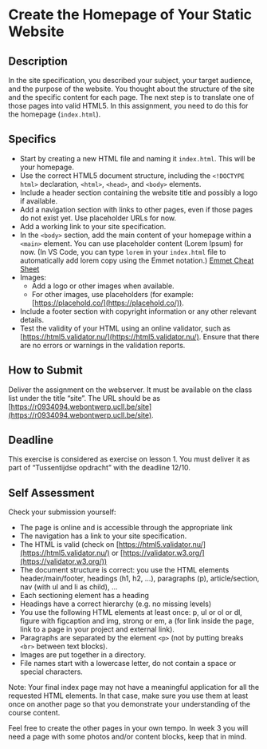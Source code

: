 # Create the Homepage of Your Static Website

## Description

In the site specification, you described your subject, your target audience, and the purpose of the website. You thought about the structure of the site and the specific content for each page.
The next step is to translate one of those pages into valid HTML5. In this assignment, you need to do this for the homepage (`index.html`).

## Specifics

- Start by creating a new HTML file and naming it `index.html`. This will be your homepage.
- Use the correct HTML5 document structure, including the `<!DOCTYPE html>` declaration, `<html>`, `<head>`, and `<body>` elements.
- Include a header section containing the website title and possibly a logo if available.
- Add a navigation section with links to other pages, even if those pages do not exist yet. Use placeholder URLs for now.
- Add a working link to your site specification.
- In the `<body>` section, add the main content of your homepage within a `<main>` element. You can use placeholder content (Lorem Ipsum) for now. (In VS Code, you can type `lorem` in your `index.html` file to automatically add lorem copy using the Emmet notation.) [Emmet Cheat Sheet](https://docs.emmet.io/cheat-sheet/)
- Images:
  - Add a logo or other images when available.
  - For other images, use placeholders (for example: [https://placehold.co/](https://placehold.co/)).
- Include a footer section with copyright information or any other relevant details.
- Test the validity of your HTML using an online validator, such as [https://html5.validator.nu/](https://html5.validator.nu/). Ensure that there are no errors or warnings in the validation reports.

## How to Submit

Deliver the assignment on the webserver. It must be available on the class list under the title “site”. The URL should be as [https://r0934094.webontwerp.ucll.be/site](https://r0934094.webontwerp.ucll.be/site).

## Deadline

This exercise is considered as exercise on lesson 1. You must deliver it as part of “Tussentijdse opdracht” with the deadline 12/10.

## Self Assessment

Check your submission yourself:
- The page is online and is accessible through the appropriate link
- The navigation has a link to your site specification.
- The HTML is valid (check on [https://html5.validator.nu/](https://html5.validator.nu/) or [https://validator.w3.org/](https://validator.w3.org/))
- The document structure is correct: you use the HTML elements header/main/footer, headings (h1, h2, …), paragraphs (p), article/section, nav (with ul and li as child), …
- Each sectioning element has a heading
- Headings have a correct hierarchy (e.g. no missing levels)
- You use the following HTML elements at least once: p, ul or ol or dl, figure with figcaption and img, strong or em, a (for link inside the page, link to a page in your project and external link).
- Paragraphs are separated by the element `<p>` (not by putting breaks `<br>` between text blocks).
- Images are put together in a directory.
- File names start with a lowercase letter, do not contain a space or special characters.

Note: Your final index page may not have a meaningful application for all the requested HTML elements. In that case, make sure you use them at least once on another page so that you demonstrate your understanding of the course content.

Feel free to create the other pages in your own tempo. In week 3 you will need a page with some photos and/or content blocks, keep that in mind.
